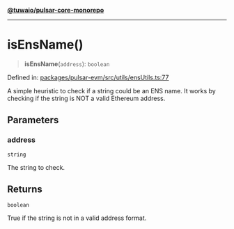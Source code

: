 [**@tuwaio/pulsar-core-monorepo**](../../../README.md)

***

# isEnsName()

> **isEnsName**(`address`): `boolean`

Defined in: [packages/pulsar-evm/src/utils/ensUtils.ts:77](https://github.com/TuwaIO/pulsar-core/blob/5e4fd0f371deb2427a774b38516e777830e67329/packages/pulsar-evm/src/utils/ensUtils.ts#L77)

A simple heuristic to check if a string could be an ENS name.
It works by checking if the string is NOT a valid Ethereum address.

## Parameters

### address

`string`

The string to check.

## Returns

`boolean`

True if the string is not in a valid address format.
